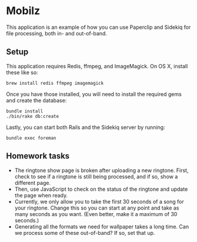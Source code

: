 # Mobilz

This application is an example of how you can use Paperclip and Sidekiq for
file processing, both in- and out-of-band.

## Setup

This application requires Redis, ffmpeg, and ImageMagick. On OS X, install these
like so:

```
brew install redis ffmpeg imagemagick
```

Once you have those installed, you will need to install the required gems and
create the database:

```
bundle install
./bin/rake db:create
```

Lastly, you can start both Rails and the Sidekiq server by running:

```
bundle exec foreman
```

## Homework tasks

* The ringtone show page is broken after uploading a new ringtone. First, check
to see if a ringtone is still being processed, and if so, show a different
page.
* Then, use JavaScript to check on the status of the ringtone and update the
page when ready.
* Currently, we only allow you to take the first 30 seconds of a song for your
ringtone. Change this so you can start at any point and take as many seconds as
you want. (Even better, make it a maximum of 30 seconds.)
* Generating all the formats we need for wallpaper takes a long time. Can we
process some of these out-of-band? If so, set that up.